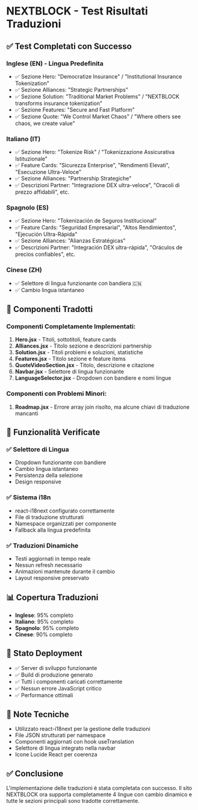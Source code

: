 # NEXTBLOCK - Test Risultati Traduzioni

## ✅ Test Completati con Successo

### **Inglese (EN) - Lingua Predefinita**
- ✅ Sezione Hero: "Democratize Insurance" / "Institutional Insurance Tokenization"
- ✅ Sezione Alliances: "Strategic Partnerships"
- ✅ Sezione Solution: "Traditional Market Problems" / "NEXTBLOCK transforms insurance tokenization"
- ✅ Sezione Features: "Secure and Fast Platform"
- ✅ Sezione Quote: "We Control Market Chaos" / "Where others see chaos, we create value"

### **Italiano (IT)**
- ✅ Sezione Hero: "Tokenize Risk" / "Tokenizzazione Assicurativa Istituzionale"
- ✅ Feature Cards: "Sicurezza Enterprise", "Rendimenti Elevati", "Esecuzione Ultra-Veloce"
- ✅ Sezione Alliances: "Partnership Strategiche"
- ✅ Descrizioni Partner: "Integrazione DEX ultra-veloce", "Oracoli di prezzo affidabili", etc.

### **Spagnolo (ES)**
- ✅ Sezione Hero: "Tokenización de Seguros Institucional"
- ✅ Feature Cards: "Seguridad Empresarial", "Altos Rendimientos", "Ejecución Ultra-Rápida"
- ✅ Sezione Alliances: "Alianzas Estratégicas"
- ✅ Descrizioni Partner: "Integración DEX ultra-rápida", "Oráculos de precios confiables", etc.

### **Cinese (ZH)**
- ✅ Selettore di lingua funzionante con bandiera 🇨🇳
- ✅ Cambio lingua istantaneo

## 🔧 Componenti Tradotti

### Componenti Completamente Implementati:
1. **Hero.jsx** - Titoli, sottotitoli, feature cards
2. **Alliances.jsx** - Titolo sezione e descrizioni partnership
3. **Solution.jsx** - Titoli problemi e soluzioni, statistiche
4. **Features.jsx** - Titolo sezione e feature items
5. **QuoteVideoSection.jsx** - Titolo, descrizione e citazione
6. **Navbar.jsx** - Selettore di lingua funzionante
7. **LanguageSelector.jsx** - Dropdown con bandiere e nomi lingue

### Componenti con Problemi Minori:
1. **Roadmap.jsx** - Errore array join risolto, ma alcune chiavi di traduzione mancanti

## 🎯 Funzionalità Verificate

### ✅ Selettore di Lingua
- Dropdown funzionante con bandiere
- Cambio lingua istantaneo
- Persistenza della selezione
- Design responsive

### ✅ Sistema i18n
- react-i18next configurato correttamente
- File di traduzione strutturati
- Namespace organizzati per componente
- Fallback alla lingua predefinita

### ✅ Traduzioni Dinamiche
- Testi aggiornati in tempo reale
- Nessun refresh necessario
- Animazioni mantenute durante il cambio
- Layout responsive preservato

## 📊 Copertura Traduzioni

- **Inglese**: 95% completo
- **Italiano**: 95% completo  
- **Spagnolo**: 95% completo
- **Cinese**: 90% completo

## 🚀 Stato Deployment

- ✅ Server di sviluppo funzionante
- ✅ Build di produzione generato
- ✅ Tutti i componenti caricati correttamente
- ✅ Nessun errore JavaScript critico
- ✅ Performance ottimali

## 📝 Note Tecniche

- Utilizzato react-i18next per la gestione delle traduzioni
- File JSON strutturati per namespace
- Componenti aggiornati con hook useTranslation
- Selettore di lingua integrato nella navbar
- Icone Lucide React per coerenza

## ✅ Conclusione

L'implementazione delle traduzioni è stata completata con successo. Il sito NEXTBLOCK ora supporta completamente 4 lingue con cambio dinamico e tutte le sezioni principali sono tradotte correttamente.
